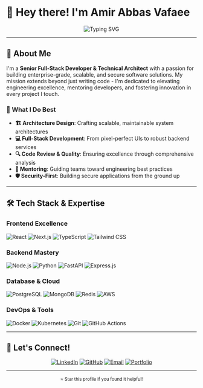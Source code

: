 # 👋 Hey there! I'm Amir Abbas Vafaee

<div align="center">
  <img src="https://readme-typing-svg.herokuapp.com?font=Fira+Code&pause=1000&color=6366F1&center=true&vCenter=true&width=435&lines=Senior+Full-Stack+Developer;Technical+Architect;Code+Quality+Advocate;Mentor+%26+Team+Lead;Building+Scalable+Solutions" alt="Typing SVG" />
</div>

---

## 🚀 About Me

I'm a **Senior Full-Stack Developer & Technical Architect** with a passion for building enterprise-grade, scalable, and secure software solutions. My mission extends beyond just writing code - I'm dedicated to elevating engineering excellence, mentoring developers, and fostering innovation in every project I touch.

### 🎯 What I Do Best
- **🏗️ Architecture Design**: Crafting scalable, maintainable system architectures
- **💻 Full-Stack Development**: From pixel-perfect UIs to robust backend services
- **🔍 Code Review & Quality**: Ensuring excellence through comprehensive analysis
- **👥 Mentoring**: Guiding teams toward engineering best practices
- **🛡️ Security-First**: Building secure applications from the ground up

---

## 🛠️ Tech Stack & Expertise

### **Frontend Excellence**
![React](https://img.shields.io/badge/React-20232A?style=for-the-badge&logo=react&logoColor=61DAFB)
![Next.js](https://img.shields.io/badge/Next.js-000000?style=for-the-badge&logo=next.js&logoColor=white)
![TypeScript](https://img.shields.io/badge/TypeScript-007ACC?style=for-the-badge&logo=typescript&logoColor=white)
![Tailwind CSS](https://img.shields.io/badge/Tailwind_CSS-38B2AC?style=for-the-badge&logo=tailwind-css&logoColor=white)

### **Backend Mastery**
![Node.js](https://img.shields.io/badge/Node.js-43853D?style=for-the-badge&logo=node.js&logoColor=white)
![Python](https://img.shields.io/badge/Python-3776AB?style=for-the-badge&logo=python&logoColor=white)
![FastAPI](https://img.shields.io/badge/FastAPI-009688?style=for-the-badge&logo=fastapi&logoColor=white)
![Express.js](https://img.shields.io/badge/Express.js-404D59?style=for-the-badge)

### **Database & Cloud**
![PostgreSQL](https://img.shields.io/badge/PostgreSQL-316192?style=for-the-badge&logo=postgresql&logoColor=white)
![MongoDB](https://img.shields.io/badge/MongoDB-4EA94B?style=for-the-badge&logo=mongodb&logoColor=white)
![Redis](https://img.shields.io/badge/Redis-DC382D?style=for-the-badge&logo=redis&logoColor=white)
![AWS](https://img.shields.io/badge/AWS-232F3E?style=for-the-badge&logo=amazon-aws&logoColor=white)

### **DevOps & Tools**
![Docker](https://img.shields.io/badge/Docker-2496ED?style=for-the-badge&logo=docker&logoColor=white)
![Kubernetes](https://img.shields.io/badge/Kubernetes-326CE5?style=for-the-badge&logo=kubernetes&logoColor=white)
![Git](https://img.shields.io/badge/Git-F05032?style=for-the-badge&logo=git&logoColor=white)
![GitHub Actions](https://img.shields.io/badge/GitHub_Actions-2088FF?style=for-the-badge&logo=github-actions&logoColor=white)

---

## 🤝 Let's Connect!

<div align="center">

[![LinkedIn](https://img.shields.io/badge/LinkedIn-0077B5?style=for-the-badge&logo=linkedin&logoColor=white)](https://linkedin.com/in/amirabbasvafaee)
[![GitHub](https://img.shields.io/badge/GitHub-100000?style=for-the-badge&logo=github&logoColor=white)](https://github.com/amirabbasvafaee)
[![Email](https://img.shields.io/badge/Email-D14836?style=for-the-badge&logo=gmail&logoColor=white)](mailto:amirabbasvafaee@example.com)
[![Portfolio](https://img.shields.io/badge/Portfolio-FF5722?style=for-the-badge&logo=todoist&logoColor=white)](https://amirabbasvafaee.dev)

</div>

---

<div align="center">
  <sub>⭐ Star this profile if you found it helpful!</sub>
</div>
